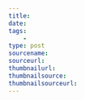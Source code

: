 ```yaml
---
title:
date:
tags:
    -
type: post
sourcename:
sourceurl:
thumbnailurl:
thumbnailsource:
thumbnailsourceurl:
---
```


